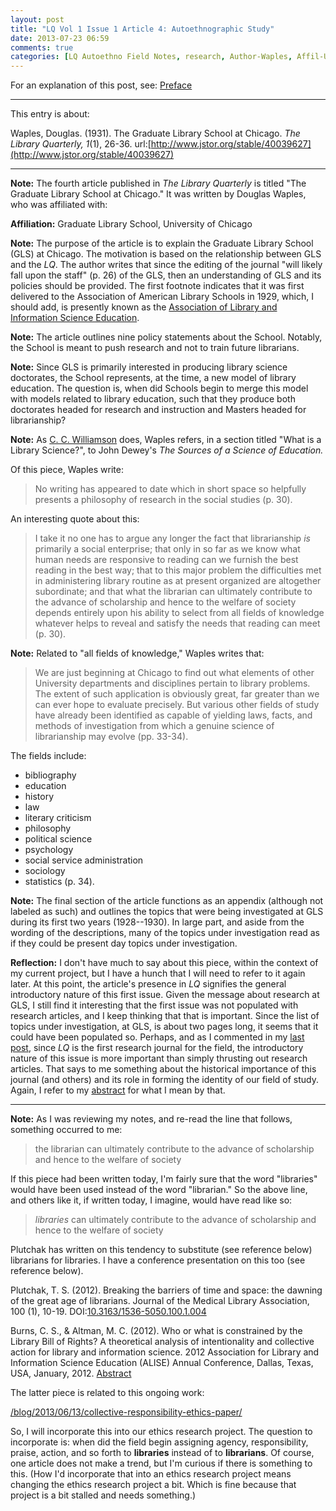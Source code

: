 ```yaml
---
layout: post
title: "LQ Vol 1 Issue 1 Article 4: Autoethnographic Study"
date: 2013-07-23 06:59
comments: true
categories: [LQ Autoethno Field Notes, research, Author-Waples, Affil-University of Chicago]
---
```


For an explanation of this post, see:
[Preface](/blog/2013/08/14/lq-autoethnography-research-journal-preface/)

---

This entry is about:

Waples, Douglas. (1931). The Graduate Library School at Chicago.
*The Library Quarterly, 1*(1), 26-36.
url:[http://www.jstor.org/stable/40039627](http://www.jstor.org/stable/40039627)

---

**Note:** The fourth article published in *The Library Quarterly*
is titled "The Graduate Library School at Chicago." It was written
by Douglas Waples, who was affiliated with: 

**Affiliation:** Graduate Library School, University of Chicago

**Note:** The purpose of the article is to explain the Graduate
Library School (GLS) at Chicago. The motivation is based on the
relationship between GLS and the *LQ*. The author writes that
since the editing of the journal "will likely fall upon the staff"
(p. 26) of the GLS, then an understanding of GLS and its policies
should be provided. The first footnote indicates that it was first
delivered to the Association of American Library Schools in 1929,
which, I should add, is presently known as the [Association of
Library and Information Science Education][1]. 

[1]: http://www.alise.org/

**Note:** The article outlines nine policy statements about the
School. Notably, the School is meant to push research and not to
train future librarians.

**Note:** Since GLS is primarily interested in producing library
science doctorates, the School represents, at the time, a new
model of library education. The question is, when did Schools
begin to merge this model with models related to library
education, such that they produce both doctorates headed for
research and instruction and Masters headed for librarianship?

**Note:** As [C. C. Williamson][2] does, Waples refers, in a
section titled "What is a Library Science?", to John Dewey's *The
Sources of a Science of Education.*

[2]: /blog/2013/07/19/lq-vol-1-issue-1-article-1-autoethnographric-study/

Of this piece, Waples write:

> No writing has appeared to date which in short space so
> helpfully presents a philosophy of research in the social
> studies (p. 30).

An interesting quote about this:

> I take it no one has to argue any longer the fact that
> librarianship *is* primarily a social enterprise; that only in
> so far as we know what human needs are responsive to reading can
> we furnish the best reading in the best way; that to this major
> problem the difficulties met in administering library routine as
> at present organized are altogether subordinate; and that what
> the librarian can ultimately contribute to the advance of
> scholarship and hence to the welfare of society depends entirely
> upon his ability to select from all fields of knowledge whatever
> helps to reveal and satisfy the needs that reading can meet (p.
> 30).

**Note:** Related to "all fields of knowledge," Waples writes
that:

> We are just beginning at Chicago to find out what elements of
> other University departments and disciplines pertain to library
> problems. The extent of such application is obviously great, far
> greater than we can ever hope to evaluate precisely. But various
> other fields of study have already been identified as capable of
> yielding laws, facts, and methods of investigation from which a
> genuine science of librarianship may evolve (pp. 33-34).

The fields include:

- bibliography
- education
- history
- law
- literary criticism
- philosophy
- political science
- psychology
- social service administration
- sociology
- statistics (p. 34).

**Note:** The final section of the article functions as an
appendix (although not labeled as such) and outlines the topics
that were being investigated at GLS during its first two years
(1928--1930). In large part, and aside from the wording of the
descriptions, many of the topics under investigation read as if
they could be present day topics under investigation.

**Reflection:** I don't have much to say about this piece, within
the context of my current project, but I have a hunch that I will
need to refer to it again later. At this point, the article's
presence in *LQ* signifies the general introductory nature of this
first issue. Given the message about research at GLS, I still find
it interesting that the first issue was not populated with
research articles, and I keep thinking that that is important.
Since the list of topics under investigation, at GLS, is about two
pages long, it seems that it could have been populated so.
Perhaps, and as I commented in my [last post][3], since *LQ* is
the first research journal for the field, the introductory nature
of this issue is more important than simply thrusting out research
articles. That says to me something about the historical
importance of this journal (and others) and its role in forming
the identity of our field of study. Again, I refer to my
[abstract][4] for what I mean by that.

[3]: /blog/2013/07/22/lq-vol-1-issue-1-article-3-autoethnographic-study/

[4]: /blog/2013/07/19/authoethnography-abstract/

---

**Note:** As I was reviewing my notes, and re-read the line that
follows, something occurred to me:

> the librarian can ultimately contribute to the advance of
> scholarship and hence to the welfare of society

If this piece had been written today, I'm fairly sure that the
word "libraries" would have been used instead of the word
"librarian." So the above line, and others like it, if written
today, I imagine, would have read like so:

> *libraries* can ultimately contribute to the advance of
> scholarship and hence to the welfare of society

Plutchak has written on this tendency to substitute (see reference
below) librarians for libraries. I have a conference presentation
on this too (see reference below).

Plutchak, T. S. (2012). Breaking the barriers of time and space:
the dawning of the great age of librarians. Journal of the Medical
Library Association, 100 (1), 10-19.
DOI:[10.3163/1536-5050.100.1.004](http://dx.doi.org/10.3163/1536-5050.100.1.004)

Burns, C. S., &amp; Altman, M. C. (2012). Who or what is constrained
by the Library Bill of Rights? A theoretical analysis of
intentionality and collective action for library and information
science. 2012 Association for Library and Information Science
Education (ALISE) Annual Conference, Dallas, Texas, USA, January,
2012.
[Abstract](http://www.alise.org/assets/documents/juried%20papers%20abstract.pdf)

The latter piece is related to this ongoing work:

[/blog/2013/06/13/collective-responsibility-ethics-paper/](/blog/2013/06/13/collective-responsibility-ethics-paper/)

So, I will incorporate this into our ethics research project. The
question to incorporate is: when did the field begin assigning
agency, responsibility, praise, action, and so forth to
**libraries** instead of to **librarians**. Of course, one article
does not make a trend, but I'm curious if there is something to
this. (How I'd incorporate that into an ethics research project
means changing the ethics research project a bit. Which is fine
because that project is a bit stalled and needs something.)
